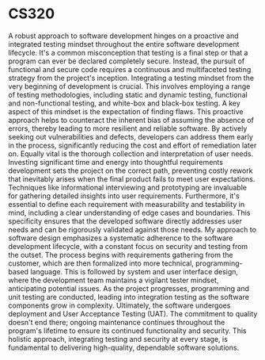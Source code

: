 # CS320

A robust approach to software development hinges on a proactive and integrated testing mindset throughout the entire software development lifecycle. It's a common misconception that testing is a final step or that a program can ever be declared completely secure. Instead, the pursuit of functional and secure code requires a continuous and multifaceted testing strategy from the project's inception.
Integrating a testing mindset from the very beginning of development is crucial. This involves employing a range of testing methodologies, including static and dynamic testing, functional and non-functional testing, and white-box and black-box testing. A key aspect of this mindset is the expectation of finding flaws. This proactive approach helps to counteract the inherent bias of assuming the absence of errors, thereby leading to more resilient and reliable software. By actively seeking out vulnerabilities and defects, developers can address them early in the process, significantly reducing the cost and effort of remediation later on.
Equally vital is the thorough collection and interpretation of user needs. Investing significant time and energy into thoughtful requirements development sets the project on the correct path, preventing costly rework that inevitably arises when the final product fails to meet user expectations. Techniques like informational interviewing and prototyping are invaluable for gathering detailed insights into user requirements. Furthermore, it's essential to define each requirement with measurability and testability in mind, including a clear understanding of edge cases and boundaries. This specificity ensures that the developed software directly addresses user needs and can be rigorously validated against those needs.
My approach to software design emphasizes a systematic adherence to the software development lifecycle, with a constant focus on security and testing from the outset. The process begins with requirements gathering from the customer, which are then formalized into more technical, programming-based language. This is followed by system and user interface design, where the development team maintains a vigilant tester mindset, anticipating potential issues. As the project progresses, programming and unit testing are conducted, leading into integration testing as the software components grow in complexity. Ultimately, the software undergoes deployment and User Acceptance Testing (UAT). The commitment to quality doesn't end there; ongoing maintenance continues throughout the program's lifetime to ensure its continued functionality and security. This holistic approach, integrating testing and security at every stage, is fundamental to delivering high-quality, dependable software solutions.

